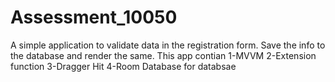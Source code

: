 # Assessment_10050
A simple application to validate data in the registration form. Save the info to the database and render the same.
This app contian 
1-MVVM
2-Extension function 
3-Dragger Hit
4-Room Database for databsae
